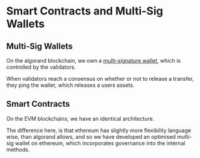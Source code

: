 # Smart Contracts and Multi-Sig Wallets

## Multi-Sig Wallets

On the algorand blockchain, we own a [multi-signature wallet](https://developer.algorand.org/docs/get-details/transactions/signatures/?from_query=multi%20sig#multisignatures), which is controlled by the validators.

When validators reach a consensus on whether or not to release a transfer, they ping the wallet, which releases a users assets.

## Smart Contracts

On the EVM blockchains, we have an identical architecture. 

The difference here, is that ethereum has slightly more flexibility language wise, than algorand allows, and so we have developed an optimised multi-sig wallet on ethereum, which incorporates governance into the internal methods.
